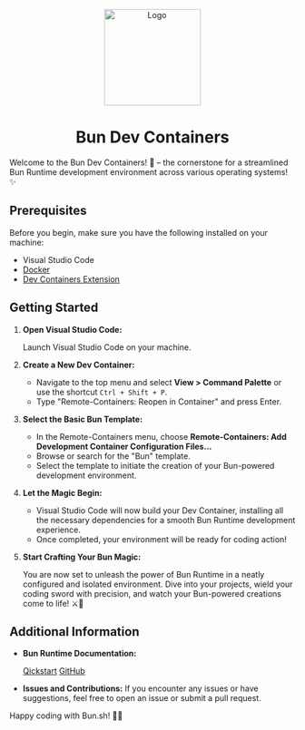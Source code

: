 <p align="center">
  <a href="https://bun.sh"><img src="https://user-images.githubusercontent.com/709451/182802334-d9c42afe-f35d-4a7b-86ea-9985f73f20c3.png" alt="Logo" height=170></a>
</p>
<h1 align="center">Bun Dev Containers</h1>

Welcome to the Bun Dev Containers! 🚀 – the cornerstone for a streamlined Bun Runtime development environment across various operating systems! ✨

## Prerequisites

Before you begin, make sure you have the following installed on your machine:

- Visual Studio Code
- [Docker](https://www.docker.com/)
- [Dev Containers Extension](https://marketplace.visualstudio.com/items?itemName=ms-vscode-remote.remote-containers)

## Getting Started

1. **Open Visual Studio Code:**
    
    Launch Visual Studio Code on your machine.
    
2. **Create a New Dev Container:**
    
    - Navigate to the top menu and select **View > Command Palette** or use the shortcut `Ctrl + Shift + P`.
    - Type "Remote-Containers: Reopen in Container" and press Enter.
3. **Select the Basic Bun Template:**
    
    - In the Remote-Containers menu, choose **Remote-Containers: Add Development Container Configuration Files...**
    - Browse or search for the "Bun" template.
    - Select the template to initiate the creation of your Bun-powered development environment.
4. **Let the Magic Begin:**
    
    - Visual Studio Code will now build your Dev Container, installing all the necessary dependencies for a smooth Bun Runtime development experience.
    - Once completed, your environment will be ready for coding action!
5. **Start Crafting Your Bun Magic:**
    
    You are now set to unleash the power of Bun Runtime in a neatly configured and isolated environment. Dive into your projects, wield your coding sword with precision, and watch your Bun-powered creations come to life! ⚔️🚀

## Additional Information

- **Bun Runtime Documentation:**

  [Qickstart](https://bun.sh/docs/quickstart)
  [GitHub](https://github.com/oven-sh/bun)

- **Issues and Contributions:**
  If you encounter any issues or have suggestions, feel free to open an issue or submit a pull request.

Happy coding with Bun.sh! 🍔✨

